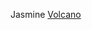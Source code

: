 Jasmine [Volcano](https://blogs-images.forbes.com/trevornace/files/2016/08/Sakurajima-eruption-volcano-1200x764.jpg?width=960)